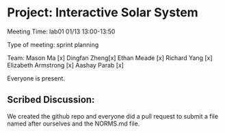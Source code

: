 # Project: Interactive Solar System

Meeting Time: lab01 01/13 13:00-13:50

Type of meeting: sprint planning 

Team: Mason Ma [x]
Dingfan Zheng[x]
Ethan Meade [x]
Richard Yang [x]
Elizabeth Armstrong [x]
Aashay Parab [x]

Everyone is present.

## Scribed Discussion:

We created the github repo and everyone did a pull request to submit a file named after ourselves and the NORMS.md file.

